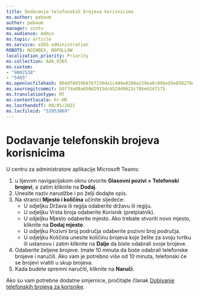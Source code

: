 ```yaml
---
title: Dodavanje telefonskih brojeva korisnicima
ms.author: pebaum
author: pebaum
manager: scotv
ms.audience: Admin
ms.topic: article
ms.service: o365-administration
ROBOTS: NOINDEX, NOFOLLOW
localization_priority: Priority
ms.collection: Adm_O365
ms.custom:
- "9002538"
- "5485"
ms.openlocfilehash: 804df8439b87b7138da1c484e8208a219ea6c09bed3e858278e4334c0c6612cb
ms.sourcegitcommit: b5f7da89a650d2915dc652449623c78be6247175
ms.translationtype: MT
ms.contentlocale: hr-HR
ms.lasthandoff: 08/05/2021
ms.locfileid: "53953069"
---
```

# <a name="adding-phone-numbers-to-users"></a>Dodavanje telefonskih brojeva korisnicima

U centru za administratore aplikacije Microsoft Teams:

1. u lijevom navigacijskom oknu otvorite **Glasovni pozivi > Telefonski brojevi**, a zatim kliknite na **Dodaj**.
2. Unesite naziv narudžbe i po želji dodajte opis.
3. Na stranici **Mjesto i količina** učinite sljedeće:
    - U odjeljku Država ili regija odaberite državu ili regiju.
    - U odjeljku Vrsta broja odaberite Korisnik (pretplatnik).
    - U odjeljku Mjesto odaberite mjesto. Ako trebate stvoriti novo mjesto, kliknite na **Dodaj mjesto**.
    - U odjeljku Pozivni broj područja odaberite pozivni broj područja.
    - U odjeljku Količina unesite količinu brojeva koje želite za svoju tvrtku ili ustanovu i zatim kliknite na **Dalje** da biste odabrali svoje brojeve.
4. Odaberite željene brojeve. Imate 10 minuta da biste odabrali telefonske brojeve i naručili. Ako vam je potrebno više od 10 minuta, telefonski će se brojevi vratiti u skup brojeva.
5. Kada budete spremni naručiti, kliknite na **Naruči**.

Ako su vam potrebne dodatne smjernice, pročitajte članak [Dobivanje telefonskih brojeva za korisnike](https://docs.microsoft.com/microsoftteams/getting-phone-numbers-for-your-users).
